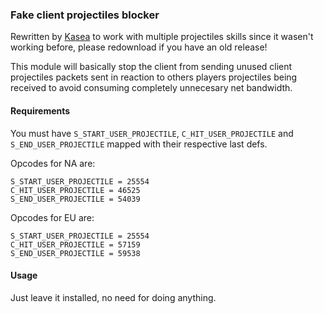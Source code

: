 ### Fake client projectiles blocker

Rewritten by [Kasea](https://github.com/Kaseaa) to work with multiple projectiles skills since it wasen't working before, please redownload if you have an old release!

This module will basically stop the client from sending unused client projectiles packets sent in reaction to others players projectiles being received to avoid consuming completely unnecesary net bandwidth.

#### Requirements

You must have `S_START_USER_PROJECTILE`, `C_HIT_USER_PROJECTILE` and `S_END_USER_PROJECTILE` mapped with their respective last defs.

Opcodes for NA are:
```
S_START_USER_PROJECTILE = 25554
C_HIT_USER_PROJECTILE = 46525
S_END_USER_PROJECTILE = 54039
```
Opcodes for EU are:

```
S_START_USER_PROJECTILE = 25554
C_HIT_USER_PROJECTILE = 57159
S_END_USER_PROJECTILE = 59538
```

#### Usage

Just leave it installed, no need for doing anything.